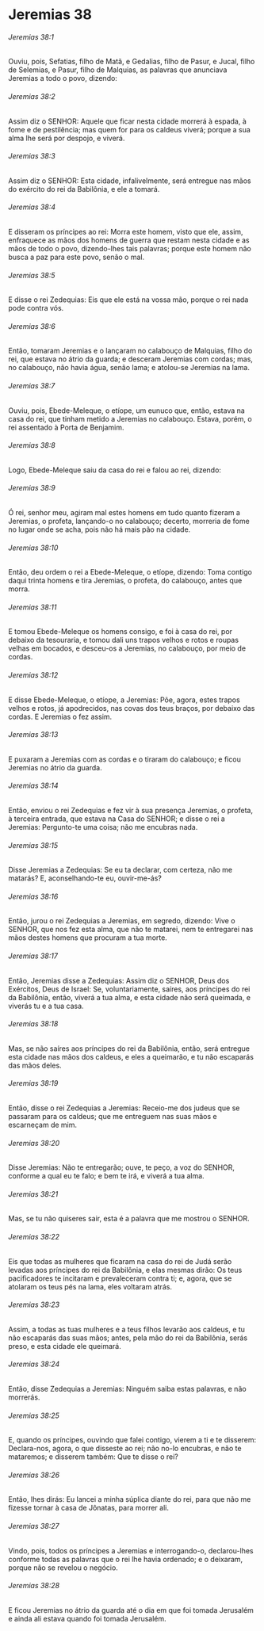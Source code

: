 # Jeremias 38

###### Jeremias 38:1

Ouviu, pois, Sefatias, filho de Matã, e Gedalias, filho de Pasur, e Jucal, filho de Selemias, e Pasur, filho de Malquias, as palavras que anunciava Jeremias a todo o povo, dizendo:

###### Jeremias 38:2

Assim diz o SENHOR: Aquele que ficar nesta cidade morrerá à espada, à fome e de pestilência; mas quem for para os caldeus viverá; porque a sua alma lhe será por despojo, e viverá.

###### Jeremias 38:3

Assim diz o SENHOR: Esta cidade, infalivelmente, será entregue nas mãos do exército do rei da Babilônia, e ele a tomará.

###### Jeremias 38:4

E disseram os príncipes ao rei: Morra este homem, visto que ele, assim, enfraquece as mãos dos homens de guerra que restam nesta cidade e as mãos de todo o povo, dizendo-lhes tais palavras; porque este homem não busca a paz para este povo, senão o mal.

###### Jeremias 38:5

E disse o rei Zedequias: Eis que ele está na vossa mão, porque o rei nada pode contra vós.

###### Jeremias 38:6

Então, tomaram Jeremias e o lançaram no calabouço de Malquias, filho do rei, que estava no átrio da guarda; e desceram Jeremias com cordas; mas, no calabouço, não havia água, senão lama; e atolou-se Jeremias na lama.

###### Jeremias 38:7

Ouviu, pois, Ebede-Meleque, o etíope, um eunuco que, então, estava na casa do rei, que tinham metido a Jeremias no calabouço. Estava, porém, o rei assentado à Porta de Benjamim.

###### Jeremias 38:8

Logo, Ebede-Meleque saiu da casa do rei e falou ao rei, dizendo:

###### Jeremias 38:9

Ó rei, senhor meu, agiram mal estes homens em tudo quanto fizeram a Jeremias, o profeta, lançando-o no calabouço; decerto, morreria de fome no lugar onde se acha, pois não há mais pão na cidade.

###### Jeremias 38:10

Então, deu ordem o rei a Ebede-Meleque, o etíope, dizendo: Toma contigo daqui trinta homens e tira Jeremias, o profeta, do calabouço, antes que morra.

###### Jeremias 38:11

E tomou Ebede-Meleque os homens consigo, e foi à casa do rei, por debaixo da tesouraria, e tomou dali uns trapos velhos e rotos e roupas velhas em bocados, e desceu-os a Jeremias, no calabouço, por meio de cordas.

###### Jeremias 38:12

E disse Ebede-Meleque, o etíope, a Jeremias: Põe, agora, estes trapos velhos e rotos, já apodrecidos, nas covas dos teus braços, por debaixo das cordas. E Jeremias o fez assim.

###### Jeremias 38:13

E puxaram a Jeremias com as cordas e o tiraram do calabouço; e ficou Jeremias no átrio da guarda.

###### Jeremias 38:14

Então, enviou o rei Zedequias e fez vir à sua presença Jeremias, o profeta, à terceira entrada, que estava na Casa do SENHOR; e disse o rei a Jeremias: Pergunto-te uma coisa; não me encubras nada.

###### Jeremias 38:15

Disse Jeremias a Zedequias: Se eu ta declarar, com certeza, não me matarás? E, aconselhando-te eu, ouvir-me-ás?

###### Jeremias 38:16

Então, jurou o rei Zedequias a Jeremias, em segredo, dizendo: Vive o SENHOR, que nos fez esta alma, que não te matarei, nem te entregarei nas mãos destes homens que procuram a tua morte.

###### Jeremias 38:17

Então, Jeremias disse a Zedequias: Assim diz o SENHOR, Deus dos Exércitos, Deus de Israel: Se, voluntariamente, saíres, aos príncipes do rei da Babilônia, então, viverá a tua alma, e esta cidade não será queimada, e viverás tu e a tua casa.

###### Jeremias 38:18

Mas, se não saíres aos príncipes do rei da Babilônia, então, será entregue esta cidade nas mãos dos caldeus, e eles a queimarão, e tu não escaparás das mãos deles.

###### Jeremias 38:19

Então, disse o rei Zedequias a Jeremias: Receio-me dos judeus que se passaram para os caldeus; que me entreguem nas suas mãos e escarneçam de mim.

###### Jeremias 38:20

Disse Jeremias: Não te entregarão; ouve, te peço, a voz do SENHOR, conforme a qual eu te falo; e bem te irá, e viverá a tua alma.

###### Jeremias 38:21

Mas, se tu não quiseres sair, esta é a palavra que me mostrou o SENHOR.

###### Jeremias 38:22

Eis que todas as mulheres que ficaram na casa do rei de Judá serão levadas aos príncipes do rei da Babilônia, e elas mesmas dirão: Os teus pacificadores te incitaram e prevaleceram contra ti; e, agora, que se atolaram os teus pés na lama, eles voltaram atrás.

###### Jeremias 38:23

Assim, a todas as tuas mulheres e a teus filhos levarão aos caldeus, e tu não escaparás das suas mãos; antes, pela mão do rei da Babilônia, serás preso, e esta cidade ele queimará.

###### Jeremias 38:24

Então, disse Zedequias a Jeremias: Ninguém saiba estas palavras, e não morrerás.

###### Jeremias 38:25

E, quando os príncipes, ouvindo que falei contigo, vierem a ti e te disserem: Declara-nos, agora, o que disseste ao rei; não no-lo encubras, e não te mataremos; e disserem também: Que te disse o rei?

###### Jeremias 38:26

Então, lhes dirás: Eu lancei a minha súplica diante do rei, para que não me fizesse tornar à casa de Jônatas, para morrer ali.

###### Jeremias 38:27

Vindo, pois, todos os príncipes a Jeremias e interrogando-o, declarou-lhes conforme todas as palavras que o rei lhe havia ordenado; e o deixaram, porque não se revelou o negócio.

###### Jeremias 38:28

E ficou Jeremias no átrio da guarda até o dia em que foi tomada Jerusalém e ainda ali estava quando foi tomada Jerusalém.

